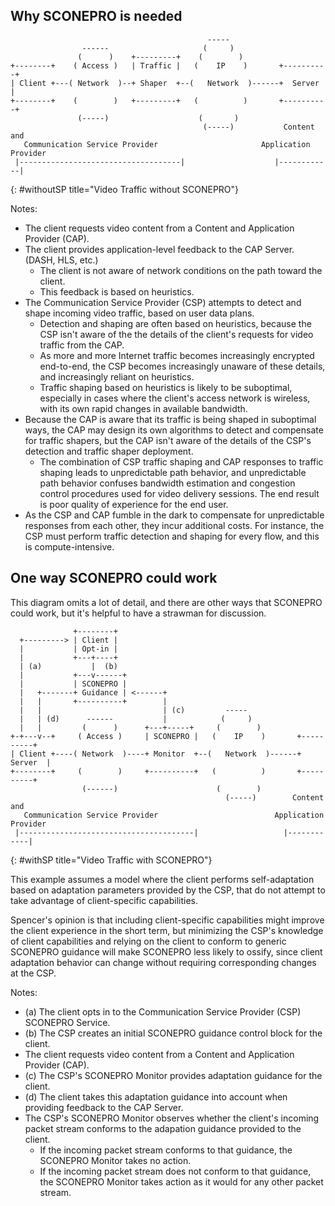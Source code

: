 ## Why SCONEPRO is needed
~~~~~~~~
                                            ----- 
                ------                     (     )              
               (      )    +---------+    (        )             
+--------+    ( Access )   | Traffic |   (    IP    )       +----------+
| Client +---( Network  )--+ Shaper  +--(   Network  )------+  Server  |
+--------+    (        )   +---------+   (          )       +----------+
               (-----)                    (       )         
                                           (-----)           Content and 
   Communication Service Provider                       Application Provider
 |------------------------------------|                    |------------|
~~~~~~~~
{: #withoutSP title="Video Traffic without SCONEPRO"}

Notes: 

* The client requests video content from a Content and Application Provider (CAP).
* The client provides application-level feedback to the CAP Server. (DASH, HLS, etc.)
   * The client is not aware of network conditions on the path toward the client.
   * This feedback is based on heuristics.
* The Communication Service Provider (CSP) attempts to detect and shape incoming video traffic, based on user data plans.
   * Detection and shaping are often based on heuristics, because the CSP isn't aware of the the details of the client's requests for video traffic from the CAP. 
   * As more and more Internet traffic becomes increasingly encrypted end-to-end, the CSP becomes increasingly unaware of these details, and increasingly reliant on heuristics. 
   * Traffic shaping based on heuristics is likely to be suboptimal, especially in cases where the client's access network is wireless, with its own rapid changes in available bandwidth.
* Because the CAP is aware that its traffic is being shaped in suboptimal ways, the CAP may design its own algorithms to detect and compensate for traffic shapers, but the CAP isn't aware of the details of the CSP's detection and traffic shaper deployment.
   * The combination of CSP traffic shaping and CAP responses to traffic shaping leads to unpredictable path behavior, and unpredictable path behavior confuses bandwidth estimation and congestion control procedures used for video delivery sessions. The end result is poor quality of experience for the end user. 
* As the CSP and CAP fumble in the dark to compensate for unpredictable responses from each other, they incur additional costs. For instance, the CSP must perform traffic detection and shaping for every flow, and this is compute-intensive. 

## One way SCONEPRO could work

This diagram omits a lot of detail, and there are other ways that SCONEPRO could work, but it's helpful to have a strawman for discussion.

~~~~~~~~
              +--------+ 
  +---------> | Client |
  |           | Opt-in |
  |           +---+----+                
  | (a)           |  (b)
  |           +---v------+ 
  |           | SCONEPRO |
  |   +-------+ Guidance | <------+
  |   |       +----------+        |
  |   |                           | (c)         ----- 
  |   | (d)      ------           |            (     )              
  |   |         (      )      +---+-----+     (        )             
+-+---v--+     ( Access )     | SCONEPRO |   (    IP    )       +----------+
| Client +----( Network  )----+ Monitor  +--(   Network  )------+  Server  |
+--------+     (        )     +----------+   (          )       +----------+
                (------)                      (        )         
                                                (-----)        Content and 
   Communication Service Provider                          Application Provider
 |---------------------------------------|                   |------------|
~~~~~~~~
{: #withSP title="Video Traffic with SCONEPRO"}

This example assumes a model where the client performs self-adaptation based on adaptation parameters provided by the CSP, that do not attempt to take advantage of client-specific capabilities. 

Spencer's opinion is that including client-specific capabilities might improve the client experience in the short term, but minimizing the CSP's knowledge of client capabilities and relying on the client to conform to generic SCONEPRO guidance will make SCONEPRO less likely to ossify, since client adaptation behavior can change without requiring corresponding changes at the CSP.

Notes: 

* (a) The client opts in to the Communication Service Provider (CSP) SCONEPRO Service.
* (b) The CSP creates an initial SCONEPRO guidance control block for the client.
* The client requests video content from a Content and Application Provider (CAP).
* (c) The CSP's SCONEPRO Monitor provides adaptation guidance for the client.
* (d) The client takes this adaptation guidance into account when providing feedback to the CAP Server.
* The CSP's SCONEPRO Monitor observes whether the client's incoming packet stream conforms to the adapation guidance provided to the client.
   * If the incoming packet stream conforms to that guidance, the SCONEPRO Monitor takes no action.
   * If the incoming packet stream does not conform to that guidance, the SCONEPRO Monitor takes action as it would for any other packet stream.
 